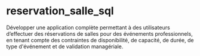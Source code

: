# reservation_salle_sql
Développer une application complète permettant à des utilisateurs d’effectuer des  réservations de salles pour des événements professionnels, en tenant compte des  contraintes de disponibilité, de capacité, de durée, de type d'événement et de validation  managériale. 
